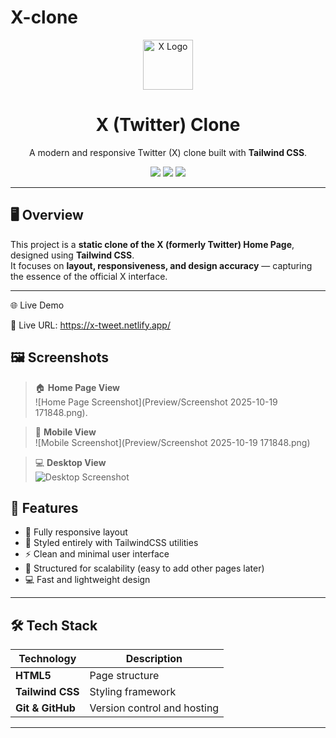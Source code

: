 # X-clone
<div align="center">
  <img src="https://freelogopng.com/images/all_img/1690643591twitter-x-logo-png.png" alt="X Logo" width="80" />
  <h1>X (Twitter) Clone</h1>
  <p>A modern and responsive Twitter (X) clone built with <b>Tailwind CSS</b>.</p>

  <p>
    <img src="https://img.shields.io/badge/Made%20with-TailwindCSS-38B2AC?style=for-the-badge&logo=tailwindcss" />
    <img src="https://img.shields.io/badge/HTML5-orange?style=for-the-badge&logo=html5" />
    <img src="https://img.shields.io/badge/Responsive-Design-success?style=for-the-badge&logo=css3" />
  </p>
</div>

---

## 🖥️ Overview  

This project is a **static clone of the X (formerly Twitter) Home Page**, designed using **Tailwind CSS**.  
It focuses on **layout, responsiveness, and design accuracy** — capturing the essence of the official X interface.

---

🌐 Live Demo

🔗 Live URL: https://x-tweet.netlify.app/


## 🖼️ Screenshots  

> 🏠 **Home Page View**  
![Home Page Screenshot](Preview/Screenshot 2025-10-19 171848.png).

> 📱 **Mobile View**  
![Mobile Screenshot](Preview/Screenshot 2025-10-19 171848.png)

> 💻 **Desktop View**  
![Desktop Screenshot](src/assets/images/desktop-view.png)


## 🚀 Features  

- 📱 Fully responsive layout  
- 🎨 Styled entirely with TailwindCSS utilities  
- ⚡ Clean and minimal user interface  
- 🧩 Structured for scalability (easy to add other pages later)  
- 💻 Fast and lightweight design  

---

## 🛠️ Tech Stack  

| Technology | Description |
|-------------|-------------|
| **HTML5** | Page structure |
| **Tailwind CSS** | Styling framework |
| **Git & GitHub** | Version control and hosting |

---


